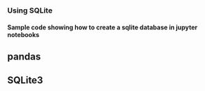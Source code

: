 ### Using SQLite
#### Sample code showing how to create a sqlite database in jupyter notebooks
## pandas 
## SQLite3
